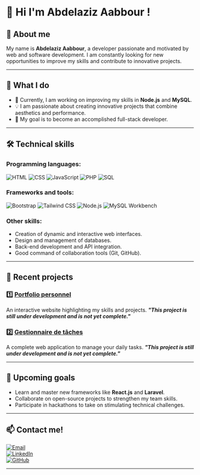 # 👋   Hi I'm Abdelaziz Aabbour !



## 🙋  About me

My name is **Abdelaziz Aabbour**, a developer passionate and motivated by web and software development.
I am constantly looking for new opportunities to improve my skills and contribute to innovative projects.

---

## 🚀 What I do

- 🌱 Currently, I am working on improving my skills in **Node.js** and **MySQL**.
- 💡 I am passionate about creating innovative projects that combine aesthetics and performance.
- 🎯 My goal is to become an accomplished full-stack developer.

---

## 🛠️ Technical skills

### Programming languages:
![HTML](https://img.shields.io/badge/-HTML-E34F26?logo=html5&logoColor=white&style=flat)
![CSS](https://img.shields.io/badge/-CSS-1572B6?logo=css3&logoColor=white&style=flat)
![JavaScript](https://img.shields.io/badge/-JavaScript-F7DF1E?logo=javascript&logoColor=black&style=flat)
![PHP](https://img.shields.io/badge/-PHP-777BB4?logo=php&logoColor=white&style=flat)
![SQL](https://img.shields.io/badge/-SQL-003B57?logo=microsoft-sql-server&logoColor=white&style=flat)

### Frameworks and tools:
![Bootstrap](https://img.shields.io/badge/-Bootstrap-7952B3?logo=bootstrap&logoColor=white&style=flat)
![Tailwind CSS](https://img.shields.io/badge/-TailwindCSS-06B6D4?logo=tailwindcss&logoColor=white&style=flat)
![Node.js](https://img.shields.io/badge/-Node.js-339933?logo=node.js&logoColor=white&style=flat)
![MySQL Workbench](https://img.shields.io/badge/-MySQL_Workbench-4479A1?logo=mysql&logoColor=white&style=flat)

### Other skills:
- Creation of dynamic and interactive web interfaces.
- Design and management of databases.
- Back-end development and API integration.
- Good command of collaboration tools (Git, GitHub).

---

## 🌟 Recent projects

### 1️⃣ [Portfolio personnel](https://github.com/abdelaziz/portfolio)  
An interactive website highlighting my skills and projects.
***"This project is still under development and is not yet complete."***


### 2️⃣ [Gestionnaire de tâches](https://github.com/abdelaziz/task-manager)  
A complete web application to manage your daily tasks.
***"This project is still under development and is not yet complete."***


---

## 🎯 Upcoming goals

- Learn and master new frameworks like **React.js** and **Laravel**.
- Collaborate on open-source projects to strengthen my team skills.
- Participate in hackathons to take on stimulating technical challenges.

---

## 📫 Contact me!

[![Email](https://img.shields.io/badge/-Email-D14836?logo=gmail&logoColor=white&style=flat)](mailto:abdelaziz.aabbour@example.com)  
[![LinkedIn](https://img.shields.io/badge/-LinkedIn-0077B5?logo=linkedin&logoColor=white&style=flat)](https://linkedin.com/in/abdelaziz-aabbour)  
[![GitHub](https://img.shields.io/badge/-GitHub-181717?logo=github&logoColor=white&style=flat)](https://github.com/abdelaziz-aabbour)

---



